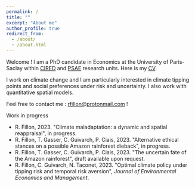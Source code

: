 ```yaml
---
permalink: /
title: ""
excerpt: "About me"
author_profile: true
redirect_from: 
  - /about/
  - /about.html
---
```


Welcome ! I am a PhD candidate in Economics at the University of Paris-Saclay within [CIRED](http://www.centre-cired.fr/en/) and [PSAE](https://www6.versailles-grignon.inrae.fr/psae_eng/) research units. Here is my [CV](https://RomainFillon.github.io/files/CV_academique.pdf).

I work on climate change and I am particularly interested in climate tipping points and social preferences under risk and uncertainty. I also work with quantitative spatial models. 

Feel free to contact me : rfillon@protonmail.com !

Work in progress 
+ R. Fillon, 2023. "Climate maladaptation: a dynamic and spatial reappraisal", in progress.
+ R. Fillon, T. Gasser, C. Guivarch, P. Ciais, 2023. "Alternative ethical stances on a possible Amazon rainforest dieback", in progress.
+ R. Fillon, T. Gasser, C. Guivarch, P. Ciais, 2023. "The uncertain fate of the Amazon rainforest", draft available upon request.
+ R. Fillon, C. Guivarch, N. Taconet, 2023. "Optimal climate policy under tipping risk and temporal risk aversion", *Journal* *of* *Environmental* *Economics* *and* *Management*.
